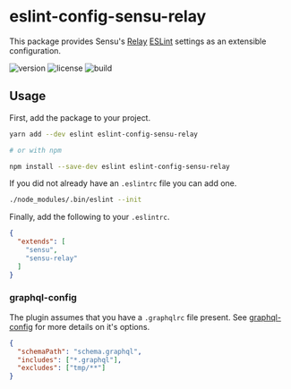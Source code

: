# eslint-config-sensu-relay

This package provides Sensu's [Relay](https://facebook.github.io/relay)
[ESLint](https://eslint.org) settings as an extensible configuration.

![version](http://img.shields.io/npm/v/eslint-config-sensu.svg?style=flat-square)
![license](http://img.shields.io/npm/l/eslint-config-sensu.svg?style=flat-square)
![build](https://img.shields.io/travis/sensu/eslint-config-sensu/master.svg?style=flat-square)

## Usage

First, add the package to your project.

```sh
yarn add --dev eslint eslint-config-sensu-relay

# or with npm

npm install --save-dev eslint eslint-config-sensu-relay
```

If you did not already have an `.eslintrc` file you can add one.

```sh
./node_modules/.bin/eslint --init
```

Finally, add the following to your `.eslintrc`.

```json
{
  "extends": [
    "sensu",
    "sensu-relay"
  ]
}
```

### graphql-config

The plugin assumes that you have a `.graphqlrc` file present. See
[graphql-config](https://github.com/graphcool/graphql-config#usage) for more
details on it's options.

```json
{
  "schemaPath": "schema.graphql",
  "includes": ["*.graphql"],
  "excludes": ["tmp/**"]
}
```
